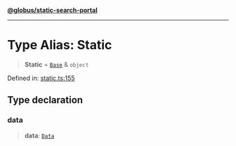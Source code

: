 [**@globus/static-search-portal**](../README.md)

***

# Type Alias: Static

> **Static** = [`Base`](Base.md) & `object`

Defined in: [static.ts:155](https://github.com/globus/static-search-portal/blob/990a456048a4b0fddd1bdca97dfdd497ec165350/static.ts#L155)

## Type declaration

### data

> **data**: [`Data`](Data.md)
